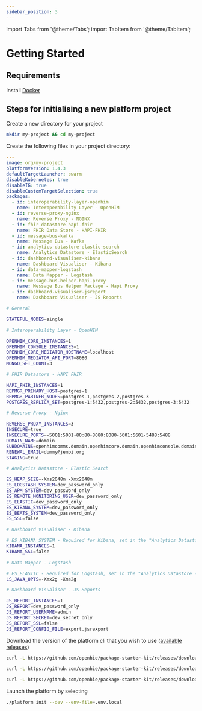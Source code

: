 ```yaml
---
sidebar_position: 3
---
```


import Tabs from '@theme/Tabs';
import TabItem from '@theme/TabItem';

# Getting Started

## Requirements

Install [Docker](https://www.docker.com/get-started/)

## Steps for initialising a new platform project

Create a new directory for your project
```bash 
mkdir my-project && cd my-project
```

Create the following files in your project directory:

```yml title="config.yml"
---
image: org/my-project
platformVersion: 1.4.3
defaultTargetLauncher: swarm
disableKubernetes: true
disableIG: true
disableCustomTargetSelection: true
packages:
  - id: interoperability-layer-openhim
    name: Interoperability Layer - OpenHIM
  - id: reverse-proxy-nginx
    name: Reverse Proxy - NGINX
  - id: fhir-datastore-hapi-fhir
    name: FHIR Data Store - HAPI-FHIR
  - id: message-bus-kafka
    name: Message Bus - Kafka
  - id: analytics-datastore-elastic-search
    name: Analytics Datastore - ElasticSearch
  - id: dashboard-visualiser-kibana
    name: Dashboard Visualiser - Kibana
  - id: data-mapper-logstash
    name: Data Mapper - Logstash
  - id: message-bus-helper-hapi-proxy
    name: Message Bus Helper Package - Hapi Proxy
  - id: dashboard-visualiser-jsreport
    name: Dashboard Visualiser - JS Reports

```

```bash title=".env.local"
# General

STATEFUL_NODES=single

# Interoperability Layer - OpenHIM

OPENHIM_CORE_INSTANCES=1
OPENHIM_CONSOLE_INSTANCES=1
OPENHIM_CORE_MEDIATOR_HOSTNAME=localhost
OPENHIM_MEDIATOR_API_PORT=8080
MONGO_SET_COUNT=3

# FHIR Datastore - HAPI FHIR

HAPI_FHIR_INSTANCES=1
REPMGR_PRIMARY_HOST=postgres-1
REPMGR_PARTNER_NODES=postgres-1,postgres-2,postgres-3
POSTGRES_REPLICA_SET=postgres-1:5432,postgres-2:5432,postgres-3:5432

# Reverse Proxy - Nginx

REVERSE_PROXY_INSTANCES=3
INSECURE=true
INSECURE_PORTS=-5001:5001-80:80-8080:8080-5601:5601-5488:5488
DOMAIN_NAME=domain
SUBDOMAINS=openhimcomms.domain,openhimcore.domain,openhimconsole.domain,kibana.domain,reports.domain
RENEWAL_EMAIL=dummy@jembi.org
STAGING=true

# Analytics Datastore - Elastic Search

ES_HEAP_SIZE=-Xms2048m -Xmx2048m
ES_LOGSTASH_SYSTEM=dev_password_only
ES_APM_SYSTEM=dev_password_only
ES_REMOTE_MONITORING_USER=dev_password_only
ES_ELASTIC=dev_password_only
ES_KIBANA_SYSTEM=dev_password_only
ES_BEATS_SYSTEM=dev_password_only
ES_SSL=false

# Dashboard Visualiser - Kibana

# ES_KIBANA_SYSTEM - Required for Kibana, set in the "Analytics Datastore - Elastic Search" section
KIBANA_INSTANCES=1
KIBANA_SSL=false

# Data Mapper - Logstash

# ES_ELASTIC - Required for Logstash, set in the "Analytics Datastore - Elastic Search" section
LS_JAVA_OPTS=-Xmx2g -Xms2g

# Dashboard Visualiser - JS Reports

JS_REPORT_INSTANCES=1
JS_REPORT=dev_password_only
JS_REPORT_USERNAME=admin
JS_REPORT_SECRET=dev_secret_only
JS_REPORT_SSL=false
JS_REPORT_CONFIG_FILE=export.jsrexport

```

Download the version of the platform cli that you wish to use ([available releases](https://github.com/openhie/package-starter-kit/releases))

<Tabs>
<TabItem value="linux" label="Linux">

```bash
curl -L https://github.com/openhie/package-starter-kit/releases/download/0.4.0/gocli-linux -o platform && chmod +x ./platform
```

</TabItem>
<TabItem value="macos" label="Mac OS">

```bash
curl -L https://github.com/openhie/package-starter-kit/releases/download/0.4.0/gocli-macos -o platform && chmod +x ./platform
```

</TabItem>
<TabItem value="windows" label="Windows">

```bash
curl -L https://github.com/openhie/package-starter-kit/releases/download/0.4.0/gocli.exe -o platform.exe && chmod +x ./platform.exe
```

</TabItem>
</Tabs>

Launch the platform by selecting 
```bash
./platform init --dev --env-file=.env.local
```
